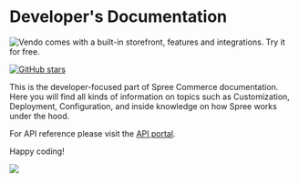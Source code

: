 # Developer's Documentation

![Vendo comes with a built-in storefront, features and integrations. Try it for free.](.gitbook/assets/spree\_vendo\_user\_doc.png)

[![GitHub stars](https://img.shields.io/github/stars/spree/spree.svg?style=social\&label=Star\&maxAge=2592000)](https://github.com/spree/spree/)

This is the developer-focused part of Spree Commerce documentation. Here you will find all kinds of information on topics such as Customization, Deployment, Configuration, and inside knowledge on how Spree works under the hood.

For API reference please visit the [API portal](https://api.spreecommerce.org).

Happy coding!

![](.gitbook/assets/spree\_commerce\_home\_header\_2-2x-1-.png)
